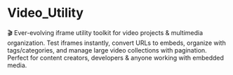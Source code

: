 # Video_Utility
🎬 Ever-evolving iframe utility toolkit for video projects & multimedia organization. Test iframes instantly, convert URLs to embeds, organize with tags/categories, and manage large video collections with pagination. Perfect for content creators, developers & anyone working with embedded media.
